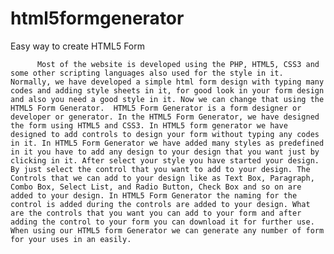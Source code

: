 html5formgenerator
==================

Easy way to create HTML5 Form 


          Most of the website is developed using the PHP, HTML5, CSS3 and some other scripting languages also used for the style in it. Normally, we have developed a simple html form design with typing many codes and adding style sheets in it, for good look in your form design and also you need a good style in it. Now we can change that using the HTML5 Form Generator.  HTML5 Form Generator is a form designer or developer or generator. In the HTML5 Form Generator, we have designed the form using HTML5 and CSS3. In HTML5 form generator we have designed to add controls to design your form without typing any codes in it. In HTML5 Form Generator we have added many styles as predefined in it you have to add any design to your design that you want just by clicking in it. After select your style you have started your design. By just select the control that you want to add to your design. The Controls that we can add to your design like as Text Box, Paragraph, Combo Box, Select List, and Radio Button, Check Box and so on are added to your design. In HTML5 Form Generator the naming for the control is added during the controls are added to your design. What are the controls that you want you can add to your form and after adding the control to your form you can download it for further use. When using our HTML5 form Generator we can generate any number of form for your uses in an easily. 
